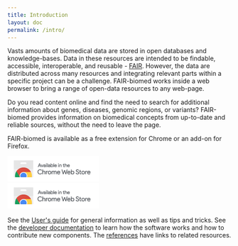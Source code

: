 ```yaml
---
title: Introduction
layout: doc
permalink: /intro/
---
```


Vasts amounts of biomedical data are stored in open databases and knowledge-bases. Data in these resources are intended to be findable, accessible, interoperable, and reusable - [FAIR](https://www.nature.com/articles/sdata201618). However, the data are distributed across many resources and integrating relevant parts within a specific project can be a challenge. FAIR-biomed works inside a web browser to bring a range of open-data resources to any web-page.

Do you read content online and find the need to search for additional information about genes, diseases, genomic regions, or variants? FAIR-biomed provides information on biomedical concepts from up-to-date and reliable sources, without the need to leave the page.

FAIR-biomed is available as a free extension for Chrome or an add-on for Firefox. 

<div class="container">
<div class="row">
<div class="col-sm-6">
<a href="https://chrome.google.com/webstore/detail/fair-biomed/kaacnnmpcdbebmkbcddpckgpgphhcdhn">
    <img class="center" src="../images/ChromeWebStore_Badge_v2_206x58.png">
</a>
</div>
<div class="col-sm-6">
<a href="https://chrome.google.com/webstore/detail/fair-biomed/kaacnnmpcdbebmkbcddpckgpgphhcdhn">
    <img class="center" src="../images/ChromeWebStore_Badge_v2_206x58.png">
</a>
</div>
</div>
</div>


<div class="clear mt-2"></div>

See the [User's guide](/guide/) for general information as well as tips and tricks. See the [developer documentation](/documentation/) to learn how the software works and how to contribute new components. The [references](/references/) have links to related resources.